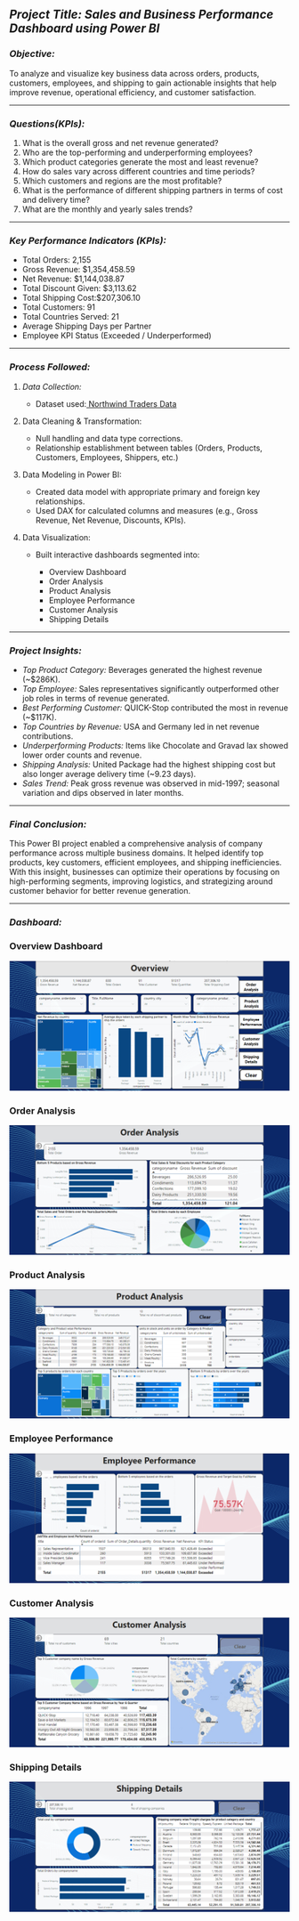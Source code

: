 ## *Project Title: Sales and Business Performance Dashboard using Power BI*

### *Objective:*

To analyze and visualize key business data across orders, products, customers, employees, and shipping to gain actionable insights that help improve revenue, operational efficiency, and customer satisfaction.

---

### *Questions(KPIs):*
1. What is the overall gross and net revenue generated?
2. Who are the top-performing and underperforming employees?
3. Which product categories generate the most and least revenue?
4. How do sales vary across different countries and time periods?
5. Which customers and regions are the most profitable?
6. What is the performance of different shipping partners in terms of cost and delivery time?
7. What are the monthly and yearly sales trends?

---

### *Key Performance Indicators (KPIs):*
* Total Orders: 2,155
* Gross Revenue: \$1,354,458.59
* Net Revenue: \$1,144,038.87
* Total Discount Given: \$3,113.62
* Total Shipping Cost:\$207,306.10
* Total Customers: 91
* Total Countries Served: 21
* Average Shipping Days per Partner
* Employee KPI Status (Exceeded / Underperformed)

--- 

### *Process Followed:*

1. *Data Collection:*

   * Dataset used:<a href= "https://www.kaggle.com/api/v1/datasets/download/matthuan/northwind-dataset"> Northwind Traders Data</a>

3. Data Cleaning & Transformation:

   * Null handling and data type corrections.
   * Relationship establishment between tables (Orders, Products, Customers, Employees, Shippers, etc.)

4. Data Modeling in Power BI:

   * Created data model with appropriate primary and foreign key relationships.
   * Used DAX for calculated columns and measures (e.g., Gross Revenue, Net Revenue, Discounts, KPIs).

5. Data Visualization:

   * Built interactive dashboards segmented into:

     * Overview Dashboard
     * Order Analysis
     * Product Analysis
     * Employee Performance
     * Customer Analysis
     * Shipping Details
           
--- 

### *Project Insights:*

* *Top Product Category:* Beverages generated the highest revenue (\~\$286K).
* *Top Employee:* Sales representatives significantly outperformed other job roles in terms of revenue generated.
* *Best Performing Customer:* QUICK-Stop contributed the most in revenue (\~\$117K).
* *Top Countries by Revenue:* USA and Germany led in net revenue contributions.
* *Underperforming Products:* Items like Chocolate and Gravad lax showed lower order counts and revenue.
* *Shipping Analysis:* United Package had the highest shipping cost but also longer average delivery time (\~9.23 days).
* *Sales Trend:* Peak gross revenue was observed in mid-1997; seasonal variation and dips observed in later months.

---

### *Final Conclusion:*

This Power BI project enabled a comprehensive analysis of company performance across multiple business domains. It helped identify top products, key customers, efficient employees, and shipping inefficiencies. With this insight, businesses can optimize their operations by focusing on high-performing segments, improving logistics, and strategizing around customer behavior for better revenue generation.

---

### *Dashboard:*

### Overview Dashboard
![Overview](images/dashboard1.png)

### Order Analysis
![Order Analysis](images/dashboard2.png)

### Product Analysis
![Product Analysis](images/dashboard3.png)

### Employee Performance
![Employee Performance](images/dashboard4.png)

### Customer Analysis
![Customer Analysis](images/dashboard5.png)

### Shipping Details
![Shipping Details](images/dashboard6.png)
